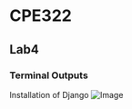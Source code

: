 # CPE322
## Lab4 
### Terminal Outputs

Installation of Django
![Image](https://github.com/user-attachments/assets/6222f597-a303-49c3-bda0-84f1245cde68)
